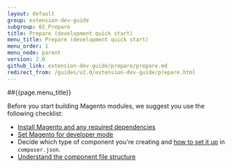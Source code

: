 ```yaml
---
layout: default
group: extension-dev-guide
subgroup: 02_Prepare
title: Prepare (development quick start)
menu_title: Prepare (development quick start)
menu_order: 1
menu_node: parent
version: 2.0
github_link: extension-dev-guide/prepare/prepare.md
redirect_from: /guides/v2.0/extension-dev-guide/prepare.html
---
```


##{{page.menu_title}}

Before you start building Magento modules, we suggest you use the following checklist:

*	[Install Magento and any required dependencies]({{page.baseurl}}/install-gde/bk-install-guide.html)
*	[Set Magento for developer mode]({{page.baseurl}}config-guide/cli/config-cli-subcommands-mode.html#config-mode)
*	Decide which type of component you're creating and <a href="{{page.baseurl}}extension-dev-guide/build/composer-integration.html">how to set it up</a> in `composer.json`.
*	[Understand the component file structure]({{page.baseurl}}extension-dev-guide/prepare/prepare_file-str.html)
